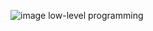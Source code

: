 ![image](https://github.com/user-attachments/assets/ed4b5223-6f1d-4137-b593-74b7d84b0404)
low-level programming
